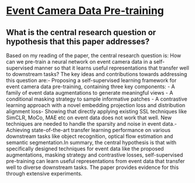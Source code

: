 # [Event Camera Data Pre-training](https://arxiv.org/abs/2301.01928)

## What is the central research question or hypothesis that this paper addresses?

 Based on my reading of the paper, the central research question is: How can we pre-train a neural network on event camera data in a self-supervised manner so that it learns useful representations that transfer well to downstream tasks? The key ideas and contributions towards addressing this question are:- Proposing a self-supervised learning framework for event camera data pre-training, containing three key components:   - A family of event data augmentations to generate meaningful views    - A conditional masking strategy to sample informative patches   - A contrastive learning approach with a novel embedding projection loss and distribution alignment loss- Showing that directly applying existing SSL techniques like SimCLR, MoCo, MAE etc on event data does not work that well. New techniques are needed to handle the sparsity and noise in event data.- Achieving state-of-the-art transfer learning performance on various downstream tasks like object recognition, optical flow estimation and semantic segmentation.In summary, the central hypothesis is that with specifically designed techniques for event data like the proposed augmentations, masking strategy and contrastive losses, self-supervised pre-training can learn useful representations from event data that transfer well to diverse downstream tasks. The paper provides evidence for this through extensive experiments.
